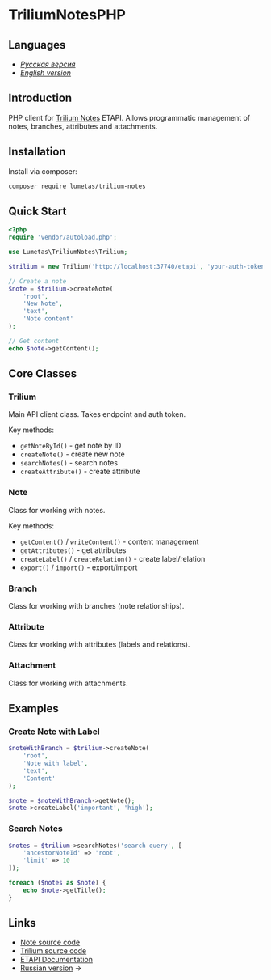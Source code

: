 # TriliumNotesPHP

## Languages

-   [*Русская версия*](README-rus.md)
-   [*English version*](README.md)

## Introduction

PHP client for [Trilium Notes](https://github.com/zadam/trilium) ETAPI.
Allows programmatic management of notes, branches, attributes and
attachments.

## Installation

Install via composer:

``` {.bash org-language="sh"}
composer require lumetas/trilium-notes
```

## Quick Start

``` php
<?php
require 'vendor/autoload.php';

use Lumetas\TriliumNotes\Trilium;

$trilium = new Trilium('http://localhost:37740/etapi', 'your-auth-token');

// Create a note
$note = $trilium->createNote(
    'root',
    'New Note',
    'text',
    'Note content'
);

// Get content
echo $note->getContent();
```

## Core Classes

### Trilium

Main API client class. Takes endpoint and auth token.

Key methods:

-   `getNoteById()` - get note by ID
-   `createNote()` - create new note
-   `searchNotes()` - search notes
-   `createAttribute()` - create attribute

### Note

Class for working with notes.

Key methods:

-   `getContent()` / `writeContent()` - content management
-   `getAttributes()` - get attributes
-   `createLabel()` / `createRelation()` - create label/relation
-   `export()` / `import()` - export/import

### Branch

Class for working with branches (note relationships).

### Attribute

Class for working with attributes (labels and relations).

### Attachment

Class for working with attachments.

## Examples

### Create Note with Label

``` php
$noteWithBranch = $trilium->createNote(
    'root',
    'Note with label',
    'text',
    'Content'
);

$note = $noteWithBranch->getNote();
$note->createLabel('important', 'high');
```

### Search Notes

``` php
$notes = $trilium->searchNotes('search query', [
    'ancestorNoteId' => 'root',
    'limit' => 10
]);

foreach ($notes as $note) {
    echo $note->getTitle();
}
```

## Links

-   [Note source code](Note.php)
-   [Trilium source code](Trilium.php)
-   [ETAPI Documentation](https://github.com/zadam/trilium/wiki/ETAPI)
-   [Russian version](#русская-версия) →
